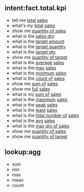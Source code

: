 ## intent:fact.total.kpi
- tell me [total](agg:sum) [sales](fact:SalesAmount)
- what's my [total](agg:sum) [sales](fact:SalesAmount)
- show me [quantity of sales](fact:SalesQty)
- what is the [sales qty](fact:SalesQty)
- what is the [target amount](fact:TargetAmount)
- what is the [target quantity](fact:TargetQty)
- what is the [target qty](fact:TargetQty)
- show me [quantity of target](fact:TargetQty)
- what is the [average](agg:mean) [sales](fact:SalesAmount)
- what is the [max](agg:max) [sales](fact:SalesAmount)
- what is the [minimum](agg:min) [sales](fact:SalesAmount)
- what is the [count of](agg:count) [sales](fact:SalesAmount)
- show me [sum of](agg:sum) [sales](fact:SalesAmount)
- show me [full](agg:sum) [sales](fact:SalesAmount)
- what is my [sum of](agg:sum) [sales](fact:SalesAmount)
- what is the [maximum](agg:max) [sales](fact:SalesAmount)
- what is the [peak](agg:max) [sales](fact:SalesAmount)
- what is the [least](agg:min) [sales](fact:SalesAmount)
- what is the [total number of](agg:count) [sales](fact:SalesAmount)
- what is the [avg](agg:mean) [sales](fact:SalesAmount)
- what is the [max](agg:max) [qty of sales](fact:SalesQty)
- show me [quantity of sales](fact:SalesQty)
- show me [quantity of target](fact:TargetQty)

## lookup:agg
- sum
- min
- max
- mean
- count
